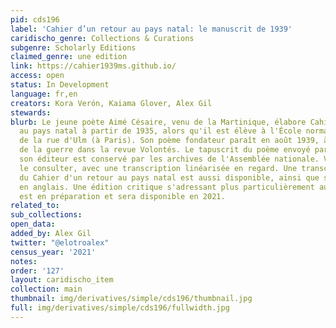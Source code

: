 ```yaml
---
pid: cds196
label: 'Cahier d’un retour au pays natal: le manuscrit de 1939'
caridischo_genre: Collections & Curations
subgenre: Scholarly Editions
claimed_genre: une edition
link: https://cahier1939ms.github.io/
access: open
status: In Development
language: fr,en
creators: Kora Verón, Kaiama Glover, Alex Gil
stewards:
blurb: Le jeune poète Aimé Césaire, venu de la Martinique, élabore Cahier d'un retour
  au pays natal à partir de 1935, alors qu'il est élève à l'École normale supérieure
  de la rue d'Ulm (à Paris). Son poème fondateur paraît en août 1939, à la veille
  de la guerre dans la revue Volontés. Le tapuscrit du poème envoyé par Césaire à
  son éditeur est conservé par les archives de l'Assemblée nationale. Vous pouvez
  le consulter, avec une transcription linéarisée en regard. Une transcription simplifiée
  du Cahier d'un retour au pays natal est aussi disponible, ainsi que sa traduction
  en anglais. Une édition critique s'adressant plus particulièrement aux étudiants
  est en préparation et sera disponible en 2021.
related_to:
sub_collections:
open_data:
added_by: Alex Gil
twitter: "@elotroalex"
census_year: '2021'
notes:
order: '127'
layout: caridischo_item
collection: main
thumbnail: img/derivatives/simple/cds196/thumbnail.jpg
full: img/derivatives/simple/cds196/fullwidth.jpg
---
```


